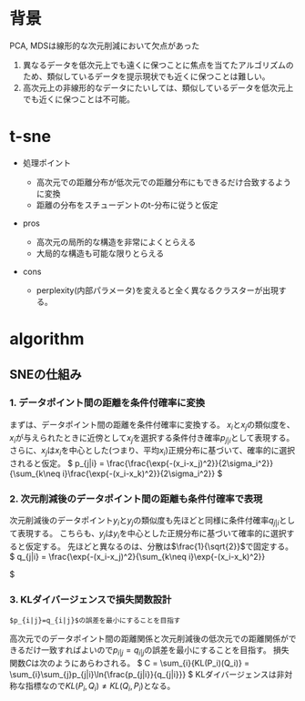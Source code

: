 <!--
 FileName:      tsne
 Author:        8ucchiman
 CreatedDate:   2023-05-08 16:00:07
 LastModified:  2023-01-25 10:56:12 +0900
 Reference:     https://qiita.com/g-k/items/120f1cf85ff2ceae4aba
 Description:   ---
-->


# 背景
PCA, MDSは線形的な次元削減において欠点があった
1. 異なるデータを低次元上でも遠くに保つことに焦点を当てたアルゴリズムのため、類似しているデータを提示現状でも近くに保つことは難しい。
2. 高次元上の非線形的なデータにたいしては、類似しているデータを低次元上でも近くに保つことは不可能。


# t-sne
- 処理ポイント
  - 高次元での距離分布が低次元での距離分布にもできるだけ合致するように変換
  - 距離の分布をスチューデントのt-分布に従うと仮定

- pros
  - 高次元の局所的な構造を非常によくとらえる
  - 大局的な構造も可能な限りとらえる

- cons
  - perplexity(内部パラメータ)を変えると全く異なるクラスターが出現する。


# algorithm
## SNEの仕組み
### 1. データポイント間の距離を条件付確率に変換
まずは、データポイント間の距離を条件付確率に変換する。
$x_i$と$x_j$の類似度を、$x_i$が与えられたときに近傍として$x_j$を選択する条件付き確率$p_{j|i}$として表現する。
さらに、$x_j$は$x_i$を中心とした(つまり、平均$x_i$)正規分布に基づいて、確率的に選択されると仮定。
$
    p_{j|i} = 
        \frac{\frac{\exp{-(x_i-x_j)^2}}{2\sigma_i^2}}{\sum_{k\neq i}\frac{\exp{-(x_i-x_k)^2}}{2\sigma_i^2}}
$

### 2. 次元削減後のデータポイント間の距離も条件付確率で表現
次元削減後のデータポイント$y_i$と$y_j$の類似度も先ほどと同様に条件付確率$q_{j|i}$として表現する。
こちらも、$y_j$は$y_i$を中心とした正規分布に基づいて確率的に選択すると仮定する。
先ほどと異なるのは、分散は$\frac{1}{\sqrt{2}}$で固定する。
$
    q_{j|i} = 
        \frac{\exp{-(x_i-x_j)^2}{\sum_{k\neq i}\exp{-(x_i-x_k)^2}}
   
$

### 3. KLダイバージェンスで損失関数設計
`$p_{i|j}=q_{i|j}$の誤差を最小にすることを目指す`

高次元でのデータポイント間の距離関係と次元削減後の低次元での距離関係ができるだけ一致すればよいので$p_{i|j}=q_{i|j}$の誤差を最小にすることを目指す。
損失関数$C$は次のようにあらわされる。
$
    C = \sum_{i}{KL(P_i)(Q_i)} = \sum_{i}\sum_{j}p_{j|i}\ln{\frac{p_{j|i}}{q_{j|i}}}
$
KLダイバージェンスは非対称な指標なので$KL(P_i, Q_i)\neq KL(Q_i, P_i)$となる。
